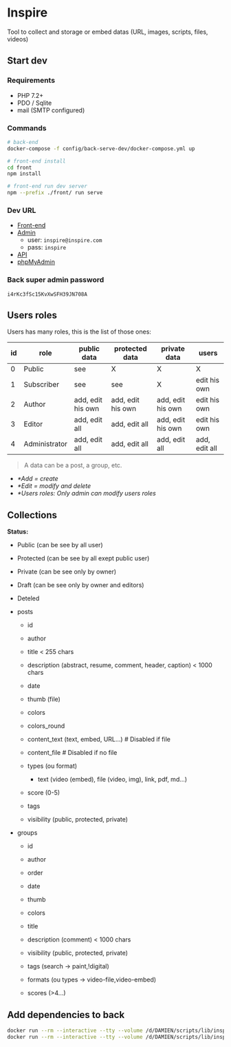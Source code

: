 # Inspire

Tool to collect and storage or embed datas (URL, images, scripts, files, videos)


## Start dev

### Requirements

- PHP 7.2+
- PDO / Sqlite
- mail (SMTP configured)


### Commands

```bash
# back-end
docker-compose -f config/back-serve-dev/docker-compose.yml up

# front-end install
cd front
npm install

# front-end run dev server
npm --prefix ./front/ run serve
```

### Dev URL

- [Front-end](http://localhost:8080/)
- [Admin](http://192.168.99.100:8100/admin)
  - user: `inspire@inspire.com`
  - pass: `inspire`
- [API](http://192.168.99.100:8100/)
- [phpMyAdmin](http://192.168.99.100:8101/)

### Back super admin password

`i4rKc3fSc15KvXwSFH39JN708A`


## Users roles

Users has many roles, this is the list of those ones:

| id | role          | public data         | protected data    | private data      | users            |
|----|---------------|---------------------|-------------------|-------------------|------------------|
| 0  | Public        | see                 | X                 | X                 | X                |
| 1  | Subscriber    | see                 | see               | X                 | edit his own     |
| 2  | Author        | add, edit his own   | add, edit his own | add, edit his own | edit his own     |
| 3  | Editor        | add, edit all       | add, edit all     | add, edit his own | edit his own     |
| 4  | Administrator | add, edit all       | add, edit all     | add, edit all     | add, edit all    |

> A data can be a post, a group, etc.  
- _*Add = create_  
- _*Edit = modify and delete_  
- _*Users roles: Only admin can modify users roles_


## Collections

**Status:**

- Public (can be see by all user)
- Protected (can be see by all exept public user)
- Private (can be see only by owner)
- Draft (can be see only by owner and editors)
- Deteled


- posts
  - id
  - author
  - title < 255 chars
  - description (abstract, resume, comment, header, caption) < 1000 chars
  - date
  - thumb (file)
  - colors
  - colors_round

  - content_text (text, embed, URL...) # Disabled if file
  - content_file                       # Disabled if no file

  - types (ou format)
    - text (video (embed), file (video, img), link, pdf, md...)

  - score (0-5)
  - tags
  - visibility (public, protected, private)

- groups
  - id
  - author
  - order
  - date

  - thumb
  - colors

  - title
  - description (comment) < 1000 chars
  - visibility (public, protected, private)
  - tags (search -> paint,!digital)
  - formats (ou types -> video-file,video-embed)
  - scores (>4...)


## Add dependencies to back

```bash
docker run --rm --interactive --tty --volume /d/DAMIEN/scripts/lib/inspire/back:/app composer require league/color-extractor:0.3.* --ignore-platform-reqs --no-scripts
docker run --rm --interactive --tty --volume /d/DAMIEN/scripts/lib/inspire/back:/app composer remove league/color-extractor:0.3.* --ignore-platform-reqs --no-scripts
```
